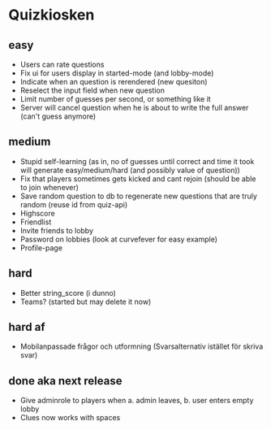 # Quizkiosken
## easy
* Users can rate questions
* Fix ui for users display in started-mode (and lobby-mode)
* Indicate when an question is rerendered (new quesiton)
* Reselect the input field when new question
* Limit number of guesses per second, or something like it
* Server will cancel question when he is about to write the full answer (can't guess anymore)
## medium
* Stupid self-learning (as in, no of guesses until correct and time it took will generate easy/medium/hard (and possibly value of question))
* Fix that players sometimes gets kicked and cant rejoin (should be able to join whenever)
* Save random question to db to regenerate new questions that are truly random (reuse id from quiz-api)
* Highscore
* Friendlist
* Invite friends to lobby
* Password on lobbies (look at curvefever for easy example)
* Profile-page
## hard
* Better string_score (i dunno)
* Teams? (started but may delete it now)
## hard af
* Mobilanpassade frågor och utformning (Svarsalternativ istället för skriva svar)

## done aka next release
* Give adminrole to players when a. admin leaves, b. user enters empty lobby
* Clues now works with spaces
